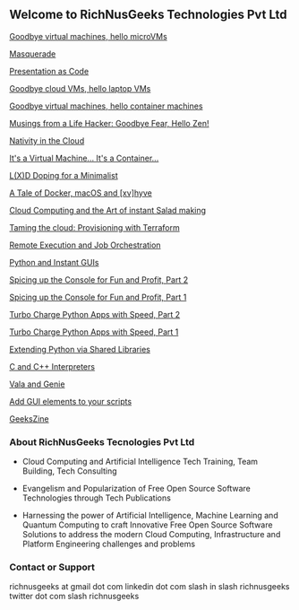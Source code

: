 ## Welcome to RichNusGeeks Technologies Pvt Ltd

[Goodbye virtual machines, hello microVMs](https://www.admin-magazine.com/Archive/2022/71/Goodbye-virtual-machines-hello-microVMs)

[Masquerade](https://www.linux-magazine.com/Issues/2022/263/OliveTin-and-Script-Server)

[Presentation as Code](https://www.linux-magazine.com/Issues/2022/262/Present-Slide-Creator)

[Goodbye cloud VMs, hello laptop VMs](https://www.admin-magazine.com/Archive/2022/69/Goodbye-cloud-VMs-hello-laptop-VMs)

[Goodbye virtual machines, hello container machines](https://www.admin-magazine.com/Archive/2022/68/Goodbye-virtual-machines-hello-container-machines)

[Musings from a Life Hacker: Goodbye Fear, Hello Zen!](https://medium.com/@ankur.floss/musings-from-a-life-hacker-goodbye-fear-hello-zen-ab1e11196376)

[Nativity in the Cloud](https://medium.com/@ankur.floss/nativity-in-the-cloud-f14d9b197306)

[It's a Virtual Machine... It's a Container...](https://www.linkedin.com/pulse/its-virtual-machine-container-ankur-kumar?trk=portfolio_article-card_title)

[L(X)D Doping for a Minimalist](https://www.linkedin.com/pulse/lxd-doping-minimalist-ankur-kumar?trk=portfolio_article-card_title)

[A Tale of Docker, macOS and [xv]hyve](https://www.linkedin.com/pulse/tale-docker-macos-xvhyve-ankur-kumar?trk=pulse-article_more-articles_related-content-card)

[Cloud Computing and the Art of instant Salad making](https://www.linkedin.com/pulse/cloud-computing-art-instant-salad-making-ankur-kumar?trk=portfolio_article-card_title)

[Taming the cloud: Provisioning with Terraform](http://opensourceforu.com/2017/10/taming-cloud-provisioning-terraform/)

[Remote Execution and Job Orchestration](https://richnusgeeks.files.wordpress.com/2015/07/remotexecution_printversion.pdf)

[Python and Instant GUIs](https://richnusgeeks.files.wordpress.com/2012/05/pythonandinstantgui.pdf)

[Spicing up the Console for Fun and Profit, Part 2](https://www.opensourceforu.com/2011/11/spicing-up-console-for-fun-profit-2/)

[Spicing up the Console for Fun and Profit, Part 1](https://www.opensourceforu.com/2011/08/spicing-up-console-for-fun-profit-1/)

[Turbo Charge Python Apps with Speed, Part 2](https://www.opensourceforu.com/2010/12/turbo-charge-python-apps-with-speed-part-2/)

[Turbo Charge Python Apps with Speed, Part 1](https://www.opensourceforu.com/2010/07/turbo-charge-python-apps-with-speed-part-1/)

[Extending Python via Shared Libraries](https://www.opensourceforu.com/2010/05/extending-python-via-shared-libraries/)

[C and C++ Interpreters](https://richnusgeeks.files.wordpress.com/2016/02/interpretation_lpm.pdf)

[Vala and Genie](https://richnusgeeks.files.wordpress.com/2016/02/inthebottle_lpm1.pdf)

[Add GUI elements to your scripts](https://richnusgeeks.files.wordpress.com/2016/02/dialog_lpm.pdf)

[GeeksZine](https://richnusgeeks.wordpress.com/category/geekszine/)


### About RichNusGeeks Tecnologies Pvt Ltd

- Cloud Computing and Artificial Intelligence Tech Training, Team Building, Tech Consulting

- Evangelism and Popularization of Free Open Source Software Technologies through Tech Publications

- Harnessing the power of Artificial Intelligence, Machine Learning and Quantum Computing to craft
  Innovative Free Open Source Software Solutions to address the modern Cloud Computing, Infrastructure
  and Platform Engineering challenges and problems

### Contact or Support

richnusgeeks at gmail dot com
linkedin dot com slash in slash richnusgeeks
twitter dot com slash richnusgeeks
